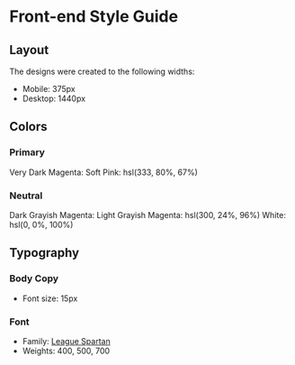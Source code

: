 # Front-end Style Guide

## Layout

The designs were created to the following widths:

- Mobile: 375px
- Desktop: 1440px

## Colors

### Primary

Very Dark Magenta: 
Soft Pink: hsl(333, 80%, 67%)

### Neutral

Dark Grayish Magenta: 
Light Grayish Magenta: hsl(300, 24%, 96%)
White: hsl(0, 0%, 100%)

## Typography

### Body Copy

- Font size: 15px

### Font

- Family: [League Spartan](https://fonts.google.com/specimen/League+Spartan)
- Weights: 400, 500, 700
